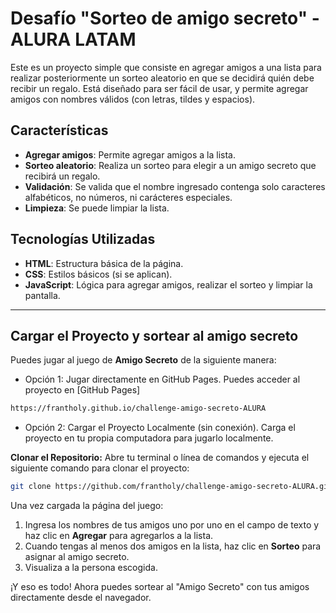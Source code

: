 # Desafío "Sorteo de amigo secreto" - ALURA LATAM

Este es un proyecto simple que consiste en agregar amigos a una lista para realizar posteriormente un sorteo aleatorio en que se decidirá quién debe recibir un regalo. Está diseñado para ser fácil de usar, y permite agregar amigos con nombres válidos (con letras, tildes y espacios).


## Características

- **Agregar amigos**: Permite agregar amigos a la lista.
- **Sorteo aleatorio**: Realiza un sorteo para elegir a un amigo secreto que recibirá un regalo.
- **Validación**: Se valida que el nombre ingresado contenga solo caracteres alfabéticos, no números, ni carácteres especiales.
- **Limpieza**: Se puede limpiar la lista.

## Tecnologías Utilizadas

- **HTML**: Estructura básica de la página.
- **CSS**: Estilos básicos (si se aplican).
- **JavaScript**: Lógica para agregar amigos, realizar el sorteo y limpiar la pantalla.

------

## Cargar el Proyecto y sortear al amigo secreto

Puedes jugar al juego de **Amigo Secreto** de la siguiente manera:

* Opción 1: Jugar directamente en GitHub Pages.
Puedes acceder al proyecto en [GitHub Pages]
```bash
https://frantholy.github.io/challenge-amigo-secreto-ALURA
```
* Opción 2: Cargar el Proyecto Localmente (sin conexión).
Carga el proyecto en tu propia computadora para jugarlo localmente.

**Clonar el Repositorio:**
   Abre tu terminal o línea de comandos y ejecuta el siguiente comando para clonar el proyecto:

   ```bash
   git clone https://github.com/frantholy/challenge-amigo-secreto-ALURA.git
```

Una vez cargada la página del juego:

1. Ingresa los nombres de tus amigos uno por uno en el campo de texto y haz clic en **Agregar** para agregarlos a la lista.
2. Cuando tengas al menos dos amigos en la lista, haz clic en **Sorteo** para asignar al amigo secreto.
3. Visualiza a la persona escogida.

¡Y eso es todo! Ahora puedes sortear al "Amigo Secreto" con tus amigos directamente desde el navegador.
